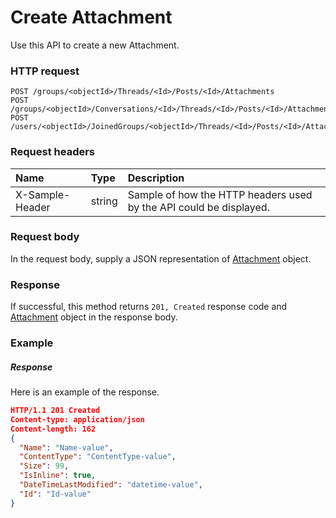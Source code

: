 # Create Attachment

Use this API to create a new Attachment.
### HTTP request
```http
POST /groups/<objectId>/Threads/<Id>/Posts/<Id>/Attachments
POST /groups/<objectId>/Conversations/<Id>/Threads/<Id>/Posts/<Id>/Attachments
POST /users/<objectId>/JoinedGroups/<objectId>/Threads/<Id>/Posts/<Id>/Attachments

```
### Request headers
| Name       | Type | Description|
|:---------------|:--------|:----------|
| X-Sample-Header  | string  | Sample of how the HTTP headers used by the API could be displayed.|

### Request body
In the request body, supply a JSON representation of [Attachment](../resources/attachment.md) object.


### Response
If successful, this method returns `201, Created` response code and [Attachment](../resources/attachment.md) object in the response body.

### Example
##### Response
Here is an example of the response.
```json
HTTP/1.1 201 Created
Content-type: application/json
Content-length: 162
{
  "Name": "Name-value",
  "ContentType": "ContentType-value",
  "Size": 99,
  "IsInline": true,
  "DateTimeLastModified": "datetime-value",
  "Id": "Id-value"
}
```

<!-- uuid: 958c3a83-402e-4c8c-ab1a-f5729fb17303\n2015-10-09 15:15:45 UTC -->